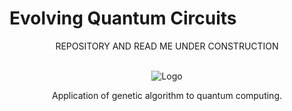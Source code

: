 # Evolving Quantum Circuits
<p align="center">
    REPOSITORY AND READ ME UNDER CONSTRUCTION
    <br />
  </p>

<!-- PROJECT LOGO -->
<br />
<div align="center">
  <img src="https://i.imgur.com/jayntLl.jpg" alt="Logo">
  

  <p align="center">
    Application of genetic algorithm to quantum computing.
    <br />
  </p>
</div>


